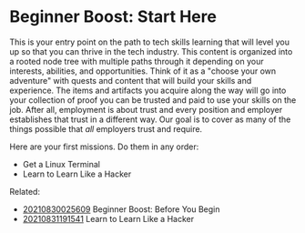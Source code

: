 # Beginner Boost: Start Here

This is your entry point on the path to tech skills learning that will
level you up so that you can thrive in the tech industry. This content
is organized into a rooted node tree with multiple paths through it
depending on your interests, abilities, and opportunities. Think of it
as a "choose your own adventure" with quests and content that will build
your skills and experience. The items and artifacts you acquire along
the way will go into your collection of proof you can be trusted
and paid to use your skills on the job. After all, employment is about
trust and every position and employer establishes that trust in a
different way. Our goal is to cover as many of the things possible that
*all* employers trust and require.

Here are your first missions. Do them in any order:

* Get a Linux Terminal
* Learn to Learn Like a Hacker

Related:

* [20210830025609](/20210830025609/) Beginner Boost: Before You Begin
* [20210831191541](/20210831191541/) Learn to Learn Like a Hacker
